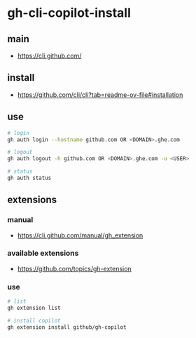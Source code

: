 # gh-cli-copilot-install

## main

- https://cli.github.com/

## install

- https://github.com/cli/cli?tab=readme-ov-file#installation

## use

```bash
# login
gh auth login --hostname github.com OR <DOMAIN>.ghe.com

# logout
gh auth logout -h github.com OR <DOMAIN>.ghe.com -u <USER>

# status
gh auth status
```

## extensions

### manual

- https://cli.github.com/manual/gh_extension

### available extensions

- https://github.com/topics/gh-extension

### use

```bash
# list
gh extension list

# install copilot
gh extension install github/gh-copilot
```
